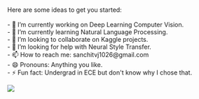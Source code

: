 

<p><align="left" img height="400" src = "https://media.giphy.com/media/S5cNJUokTaBmdtBYe3/giphy.gif">
  <br>Here are some ideas to get you started:</br>
<br>- 🔭 I’m currently working on Deep Learning Computer Vision.
<br>- 🌱 I’m currently learning Natural Language Processing.
<br>- 👯 I’m looking to collaborate on Kaggle projects.
<br>- 🤔 I’m looking for help with Neural Style Transfer.
<br>- 📫 How to reach me: sanchitvj1026@gmail.com
<br>- 😄 Pronouns: Anything you like.
<br>- ⚡ Fun fact: Undergrad in ECE but don't know why I chose that.
</p>

![](https://github-readme-stats.vercel.app/api?username=sanchitvj&show_icons=true)
